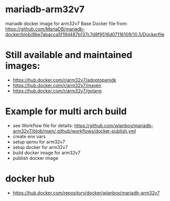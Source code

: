# mariadb-arm32v7
mariadb docker image for arm32v7
Base Docker file from: https://github.com/MariaDB/mariadb-docker/blob/8be7abacca5f19d487b137c7d8f9516d07116109/10.5/Dockerfile

# Still available and maintained images:
- https://hub.docker.com/r/arm32v7/adoptopenjdk
- https://hub.docker.com/r/arm32v7/maven
- https://hub.docker.com/r/arm32v7/golang

# Example for multi arch build
- see Workflow file for details: https://github.com/wlanboy/mariadb-arm32v7/blob/main/.github/workflows/docker-publish.yml
- create env vars
- setup qemu for arm32v7
- setup docker for arm32v7
- build docker image for arm32v7
- publish docker image

# docker hub
- https://hub.docker.com/repository/docker/wlanboy/mariadb-arm32v7

